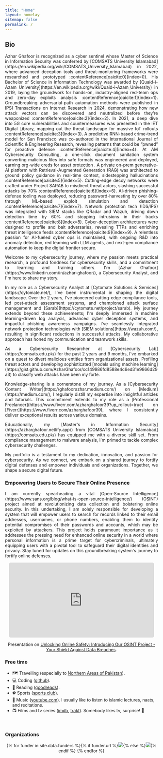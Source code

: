 ```yaml
---
title: "Home"
layout: homelay
sitemap: false
permalink: /
---
```


<style>
code {padding: 6px 8px; font-size: 90%;}
</style>

## Bio

<p align="justify">Azhar Ghafoor is recognized as a cyber sentinel whose Master of Science in Information Security was conferred by [COMSATS University Islamabad](https://en.wikipedia.org/wiki/COMSATS_University_Islamabad) in 2022, where advanced deception tools and threat-monitoring frameworks were researched and prototyped :contentReference[oaicite:0]{index=0}. His Bachelor of Science in Information Technology was awarded by [Quaid-i-Azam University](https://en.wikipedia.org/wiki/Quaid-i-Azam_University) in 2019, laying the groundwork for hands-on, industry-aligned red-team ops and zero-day exploits analysis :contentReference[oaicite:1]{index=1}. Groundbreaking adversarial-path automation methods were published in IPSI Transactions on Internet Research in 2024, demonstrating how new attack vectors can be discovered and neutralized before they’re weaponized :contentReference[oaicite:2]{index=2}. In 2021, a deep dive into 5G core vulnerabilities and countermeasures was presented in the IET Digital Library, mapping out the threat landscape for massive IoT rollouts :contentReference[oaicite:3]{index=3}. A predictive RNN-based crime-trend model for San Francisco was co-authored in the International Journal of Scientific & Engineering Research, revealing patterns that could be “pwned” for proactive defense :contentReference[oaicite:4]{index=4}. At AM Cybersecurity Consulting, a one-click document sanitation system converting malicious files into safe formats was engineered and deployed, earning org-wide creds for asset protection . A private on-prem generative-AI platform with Retrieval-Augmented Generation (RAG) was architected to ground policy guidance in real-time context, sidestepping hallucinations :contentReference[oaicite:5]{index=5}. Cutting-edge decoy networks were crafted under Project SARAB to misdirect threat actors, slashing successful attacks by 70% :contentReference[oaicite:6]{index=6}. AI-driven phishing-defense tooling was deployed, reducing password-harvesting by over 80% through ML-based exploit simulation and detection :contentReference[oaicite:7]{index=7}. Network protection tech (IDS/IPS) was integrated with SIEM stacks like QRadar and Wazuh, driving down detection time by 60% and stopping intrusions in their tracks :contentReference[oaicite:8]{index=8}. Cyber-deception architectures were designed to profile and bait adversaries, revealing TTPs and enriching threat intelligence feeds :contentReference[oaicite:9]{index=9}. A relentless passion for AI-fueled cyber ops is maintained, with ongoing R&D into anomaly detection, red teaming with LLM agents, and next-gen compliance automation to keep the digital frontier secure.</p>



<p align="justify">Welcome to my cybersecurity journey, where my passion meets practical research, a profound fondness for cybersecurity skills, and a commitment to learning and training others. I'm [Azhar Ghafoor](https://www.linkedin.com/in/azhar-ghafoor/), a Cybersecurity Analyst, and I'm here to share my story.</p>

<p align="justify">In my role as a Cybersecurity Analyst at [Cytomate Solutions & Services](https://cytomate.net/), I've been instrumental in shaping the digital landscape. Over the 2 years, I've pioneered cutting-edge compliance tools, led post-attack assessment systems, and championed attack surface management and [Sarab](https://cytomate.net/project/sarab). My journey extends beyond these achievements; I'm deeply immersed in machine learning-driven log analysis, advanced cyber deception systems, and impactful phishing awareness campaigns. I've seamlessly integrated network protection technologies with [SIEM solutions](https://wazuh.com/), resulting in significant reductions in successful attacks. My collaborative approach has honed my communication and teamwork skills.</p>

<p align="justify">As a Cybersecurity Researcher at [Cybersecurity Lab](https://comsats.edu.pk/) for the past 2 years and 9 months, I've embarked on a quest to divert malicious entities from organizational assets. Profiling threat actors and developing sophisticated [models using machine learning](https://gist.github.com/AzharGhafoor/cc149986fd8588e4c6ed31e9866d29a3) to classify web attacks have been my forte.</p>

<p align="justify">Knowledge-sharing is a cornerstone of my journey. As a [Cybersecurity Content Writer](https://ghafoorazhar.medium.com/) on [Medium](https://medium.com/), I regularly distill my expertise into insightful articles and tutorials. This commitment extends to my role as a [Professional Freelancer](https://www.fiverr.com/azharghafoor39?up_rollout=true) on [Fiverr](https://www.fiverr.com/azharghafoor39), where I consistently deliver exceptional results across various domains.</p>

<p align="justify">Educationally, my [Master's in Information Security](https://azharghafoor.netlify.app/) from [COMSATS University Islamabad](https://comsats.edu.pk/) has equipped me with a diverse skill set. From compliance management to malware analysis, I'm primed to tackle complex cybersecurity challenges.</p>

<p align="justify">My portfolio is a testament to my dedication, innovation, and passion for cybersecurity. As we connect, we embark on a shared journey to fortify digital defenses and empower individuals and organizations. Together, we shape a secure digital future.</p>

### Empowering Users to Secure Their Online Presence
<p align="justify">
I am currently spearheading a vital [Open-Source Intelligence](https://www.sans.org/blog/what-is-open-source-intelligence/) (OSINT) project aimed at revolutionizing data collection and bolstering online security. In this undertaking, I am solely responsible for developing a system that will empower users to search for records linked to their email addresses, usernames, or phone numbers, enabling them to identify potential compromises of their passwords and accounts, which may be exploited by attackers. This project holds paramount importance as it addresses the pressing need for enhanced online security in a world where personal information is a prime target for cybercriminals, ultimately equipping users with a pivotal tool to safeguard their digital identities and privacy. Stay tuned for updates on this groundbreaking system's journey to fortify online defenses.
</p>
<div class="row" style="text-align:center">
  <iframe style="display:inline-block; border-radius: 5px; border:0px solid #FFF; width: 95%; height: 246px" src="https://drive.google.com/file/d/1lDvHNlr5H_pvUqbjBkvScu7zGXlrXq57/preview" allow="autoplay" frameborder="0" allowfullscreen></iframe>  

  Presentation on [Unlocking Online Safety: Introducing Our OSINT Project - Your Shield Against Data Breaches](https://github.com/AzharGhafoor/Telegram-OSINT/blob/main/README.md).
</div>

### Free time
* 🗺️ Travelling (especially to [Northern Areas of Pakistan](http://parepmoscow.com/en/tourism/tourist-attractions/northern-areas/)).
* 💻 Coding ([github](https://github.com/AzharGhafoor)).
* 📖 Reading ([goodreads](https://www.goodreads.com/)).
* ⚽ Sports ([sports club](http://www.comsats.edu.pk/Offices/sports.aspx)).
* 🎸 Music ([youtube.com](https://www.youtube.com/@TheFinalRevelation1)). I usually like to listen to islamic lectures, naats, and recitations.
* 📺 Films and tv series ([imdb](https://www.imdb.com/), [trakt](https://trakt.tv/)). Somebody likes tv, surprise! 😬

<br/>

<div class="well-md">
  <h3>Organizations</h3>
  <div style='display:block; text-align:center; margin-left:auto; margin-right:auto;'>
   {% for funder in site.data.funders %}{% if funder.url %}<a href="{{funder.url}}" target="_blank"><img src='/images/logos/{{ funder.image }}' style='max-height: 70px; max-width: 170px;'/></a>{% else %}<img src='/images/logos/{{ funder.image }}' class='mycenter' style='max-height: 70px; max-width: 170px;'/>{% endif %}   {% endfor %}
  </div>
</div>
